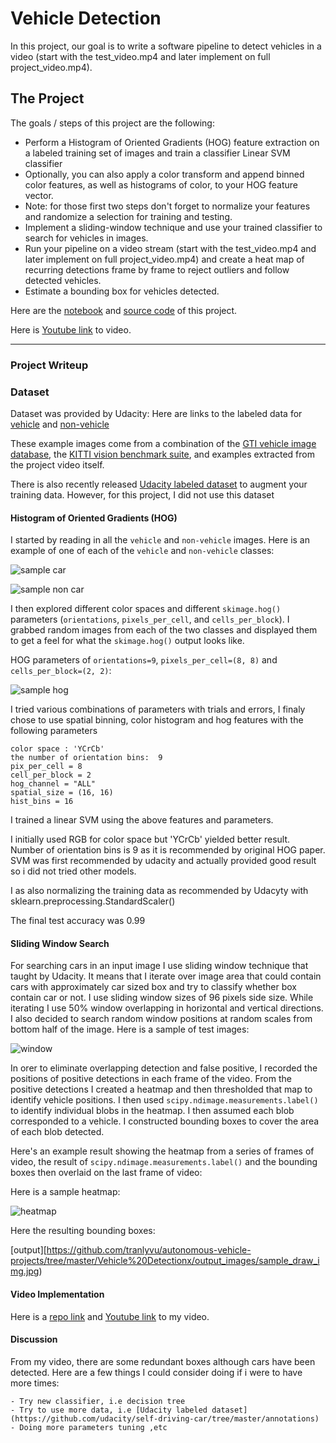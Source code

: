 # **Vehicle Detection**

In this project, our goal is to write a software pipeline to detect vehicles in a video (start with the test_video.mp4 and later implement on full project_video.mp4).


The Project
---

The goals / steps of this project are the following:

* Perform a Histogram of Oriented Gradients (HOG) feature extraction on a labeled training set of images and train a classifier Linear SVM classifier
* Optionally, you can also apply a color transform and append binned color features, as well as histograms of color, to your HOG feature vector. 
* Note: for those first two steps don't forget to normalize your features and randomize a selection for training and testing.
* Implement a sliding-window technique and use your trained classifier to search for vehicles in images.
* Run your pipeline on a video stream (start with the test_video.mp4 and later implement on full project_video.mp4) and create a heat map of recurring detections frame by frame to reject outliers and follow detected vehicles.
* Estimate a bounding box for vehicles detected.


Here are the [notebook](http://nbviewer.jupyter.org/gist/tranlyvu/3f15440e66a89c1b50bb4993878d1390) and [source code](https://github.com/tranlyvu/autonomous-vehicle-projects/blob/master/Vehicle%20Detection/src/vehicle_detection.py) of this project.

Here is [Youtube link](https://youtu.be/5ArWpcyd7WQ) to video.

---
### Project Writeup

### Dataset

Dataset was provided by Udacity: Here are links to the labeled data for [vehicle](https://s3.amazonaws.com/udacity-sdc/Vehicle_Tracking/vehicles.zip) and [non-vehicle](https://s3.amazonaws.com/udacity-sdc/Vehicle_Tracking/non-vehicles.zip) 

These example images come from a combination of the [GTI vehicle image database](http://www.gti.ssr.upm.es/data/Vehicle_database.html), the [KITTI vision benchmark suite](http://www.cvlibs.net/datasets/kitti/), and examples extracted from the project video itself.   

There is also recently released [Udacity labeled dataset](https://github.com/udacity/self-driving-car/tree/master/annotations) to augment your training data. However, for this project, I did not use this dataset


#### Histogram of Oriented Gradients (HOG)

I started by reading in all the `vehicle` and `non-vehicle` images.  Here is an example of one of each of the `vehicle` and `non-vehicle` classes:

![sample car](https://github.com/tranlyvu/autonomous-vehicle-projects/tree/master/Vehicle%20Detection/output_images/sample_car_img.jpg)

![sample non car](https://github.com/tranlyvu/autonomous-vehicle-projects/tree/master/Vehicle%20Detection/output_images/sample_non_car_img.jpg)

I then explored different color spaces and different `skimage.hog()` parameters (`orientations`, `pixels_per_cell`, and `cells_per_block`).  I grabbed random images from each of the two classes and displayed them to get a feel for what the `skimage.hog()` output looks like.

 HOG parameters of `orientations=9`, `pixels_per_cell=(8, 8)` and `cells_per_block=(2, 2)`:

![sample hog](https://github.com/tranlyvu/autonomous-vehicle-projects/tree/master/Vehicle%20Detection/output_images/sample_car_hog.jpg)

I tried various combinations of parameters with trials and errors, I finaly chose to use spatial binning, color histogram and hog features with the following parameters

```
color space : 'YCrCb' 
the number of orientation bins:  9 
pix_per_cell = 8 
cell_per_block = 2 
hog_channel = "ALL" 
spatial_size = (16, 16) 
hist_bins = 16   
```

I trained a linear SVM using the above features and parameters. 

I initially used RGB for color space but 'YCrCb' yielded better result. Number of orientation bins is 9 as it is recommended by original HOG paper. SVM was first recommended by udacity and actually provided good result so i did not tried other models.

I as also normalizing the training data as recommended by Udacyty with sklearn.preprocessing.StandardScaler()

The final test accuracy was 0.99

#### Sliding Window Search

For searching cars in an input image I use sliding window technique that taught by Udacity. It means that I iterate over image area that could contain cars with approximately car sized box and try to classify whether box contain car or not.  I use  sliding window sizes of 96 pixels side size. While iterating I use 50% window overlapping in horizontal and vertical directions. I also decided to search random window positions at random scales from bottom half of the image. Here is a sample of test images:

![window](https://github.com/tranlyvu/autonomous-vehicle-projects/tree/master/Vehicle%20Detectionx/output_images/window_search.jpg)


In orer to eliminate overlapping detection and false positive, I recorded the positions of positive detections in each frame of the video.  From the positive detections I created a heatmap and then thresholded that map to identify vehicle positions.  I then used `scipy.ndimage.measurements.label()` to identify individual blobs in the heatmap.  I then assumed each blob corresponded to a vehicle.  I constructed bounding boxes to cover the area of each blob detected.  

Here's an example result showing the heatmap from a series of frames of video, the result of `scipy.ndimage.measurements.label()` and the bounding boxes then overlaid on the last frame of video:

Here is a sample heatmap:

![heatmap](https://github.com/tranlyvu/autonomous-vehicle-projects/tree/master/Vehicle%20Detectionx/output_images/sample_heatmap.jpg)

Here the resulting bounding boxes:

[output][https://github.com/tranlyvu/autonomous-vehicle-projects/tree/master/Vehicle%20Detectionx/output_images/sample_draw_img.jpg)


#### Video Implementation

Here is a [repo link](https://github.com/tranlyvu/autonomous-vehicle-projects/tree/master/Vehicle%20Detectionx/output_videos/project_video.mp4) and [Youtube link](https://youtu.be/5ArWpcyd7WQ) to my video.

#### Discussion

From my video, there are some redundant boxes although cars have been detected. Here are a few things I could consider doing if i were to have more times: 

```
- Try new classifier, i.e decision tree
- Try to use more data, i.e [Udacity labeled dataset](https://github.com/udacity/self-driving-car/tree/master/annotations)
- Doing more parameters tuning ,etc
```
